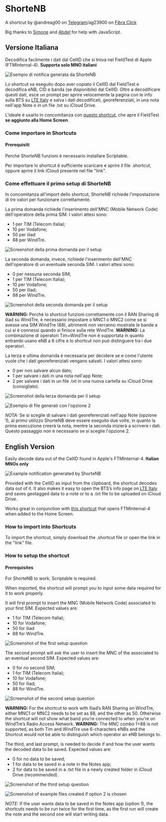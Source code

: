 # ShorteNB 

A shortcut by @andreag00 on [Telegram](https://t.me/andreag00)/ag23900 on [Fibra Click](https://forum.fibra.click/u/ag23900)

Big thanks to [Simone](https://t.me/simonebortolin) and [Abdel](https://t.me/hiimabdel) for help with JavaScript.
## Versione Italiana
Decodifica facilmente i dati dal CellID che si trova nel FieldTest di Apple (FTMInternal-4). **Supporta solo MNO italiani**

![Esempio di notifica generata da ShorteNB](https://raw.githubusercontent.com/Andreag00/ShorteNB/main/README-Images/Example_Notification.png)

Lo shortcut va eseguito dopo aver copiato il CellID dal FieldTest e decodifica eNB, CID e banda (se disponibile) dal CellID. Oltre a decodificare questi dati, esce un prompt per aprire velocemente la pagina con le info sulla BTS su [LTE Italy](https://lteitaly.it) e salva i dati decodificati, georeferenziati, in una nota nell'app Note o in un file .txt su iCloud Drive.

L'ideale è usarlo in concomitanza con [questo shortcut](https://github.com/Andreag00/FTM-Opener), che apre il FieldTest **se aggiunto alla Home Screen**.

### Come importare in Shortcuts

#### Prerequisiti

Perché ShorteNB funzioni è necessario installare Scriptable.

Per importare lo shortcut è sufficiente scaricare e aprire il file .shortcut, oppure aprire il link iCloud presente nel file "link".

### Come effettuare il primo setup di ShorteNB

In concomitanza all'import dello shortcut, ShorteNB richiede l'impostazione di tre valori per funzionare correttamente.

La prima domanda richiede l'inserimento dell'MNC (Mobile Network Code) dell'operatore della prima SIM. I valori attesi sono:
- 1 per TIM (Telecom Italia);
- 10 per Vodafone;
- 50 per iliad
- 88 per WindTre.

![Screenshot della prima domanda per il setup](https://raw.githubusercontent.com/Andreag00/ShorteNB/main/README-Images/Setup_1_IT.png)

La seconda domanda, invece, richiede l'inserimento dell'MNC dell'operatore di un eventuale seconda SIM. I valori attesi sono:
- 0 per nessuna seconda SIM;
- 1 per TIM (Telecom Italia);
- 10 per Vodafone;
- 50 per iliad;
- 88 per WindTre.

![Screenshot della seconda domanda per il setup](https://raw.githubusercontent.com/Andreag00/ShorteNB/main/README-Images/Setup_2_IT.png)

**WARNING:** Perché lo shortcut funzioni correttamente con il RAN Sharing di iliad su WindTre, è necessario impostare o MNC1 o MNC2 come se si avesse una SIM WindTre (88), altrimenti non verranno mostrate le bande a cui si è connessi quando si finisce sulla rete WindTre.
**WARNING:** La combinazione di operatori Tim+WindTre non è supportata in quanto entrambi usano eNB a 6 cifre e lo shortcut non può distinguere tra i due operatori.

La terza e ultima domanda è necessaria per decidere se e come l'utente vuole che i dati georeferenziati vengano salvati. I valori attesi sono:
- 0 per non salvare alcun dato;
- 1 per salvare i dati in una nota nell'app Note;
- 2 per salvare i dati in un file .txt in una nuova cartella su iCloud Drive (consigliato).

![Screenshot della terza domanda per il setup](https://raw.githubusercontent.com/Andreag00/ShorteNB/main/README-Images/Setup_3_IT.png)

![Esempio di file generati con l'opzione 2](https://raw.githubusercontent.com/Andreag00/ShorteNB/main/README-Images/iCloud_Drive_IT.png)

*NOTA:* Se si sceglie di salvare i dati georeferenziati nell'app Note (opzione 1), al primo utilizzo ShorteNB deve essere eseguito due volte, in quanto la prima esecuzione creerà la nota, mentre la seconda inizierà a scrivere i dati. Questo passaggio non è necessario se si sceglie l'opzione 2.

## English Version
Easily decode data out of the CellID found in Apple's FTMInternal-4. **Italian MNOs only**

![Example notification generated by ShorteNB](https://raw.githubusercontent.com/Andreag00/ShorteNB/main/README-Images/Example_Notification.png)

Provided with the CellID as input from the clipboard, the shortcut decodes data out of it. It also makes it easy to open the BTS’s info page on [LTE Italy](https://lteitaly.it) and saves geotagged data to a note or to a .txt file to be uploaded on iCloud Drive.

Works great in conjunction with [this shortcut](https://github.com/Andreag00/FTM-Opener) that opens FTMInternal-4 when added to the Home Screen.

### How to import into Shortcuts

To import the shortcut, simply download the .shortcut file or open the link in the "link" file.

### How to setup the shortcut

#### Prerequisites

For ShorteNB to work, Scriptable is required.

When imported, the shortcut will prompt you to input some data required for it to work properly.

It will first prompt to insert the MNC (Mobile Network Code) associated to your first SIM. Expected values are:
- 1 for TIM (Telecom Italia);
- 10 for Vodafone;
- 50 for iliad
- 88 for WindTre.

![Screenshot of the first setup question](https://raw.githubusercontent.com/Andreag00/ShorteNB/main/README-Images/Setup_1_EN.png)

The second prompt will ask the user to insert the MNC of the associated to an eventual second SIM. Expected values are:
- 0 for no second SIM;
- 1 for TIM (Telecom Italia);
- 10 for Vodafone;
- 50 for iliad;
- 88 for WindTre.

![Screenshot of the second setup question](https://raw.githubusercontent.com/Andreag00/ShorteNB/main/README-Images/Setup_2_EN.png)

**WARNING:** For the shortcut to work with Iliad’s RAN Sharing on WindTre, either MNC1 or MNC2 needs to be set as 88, and the other as 50. Otherwise the shortcut will not show what band you’re connected to when you’re on WindTre’s Radio Access Network.
**WARNING:** The MNC combo 1+88 is not supported, as both Tim and WindTre use 6-characters eNBs and the Shortcut would not be able to distinguish which operator an eNB belongs to.

The third, and last prompt, is needed to decide if and how the user wants the decoded data to be saved. Expected values are: 
- 0 for no data to be saved;
- 1 for data to be saved in a note in the Notes app;
- 2 for data to be saved in a .txt file in a newly created folder in iCloud Drive (recommended).

![Screenshot of the third setup question](https://raw.githubusercontent.com/Andreag00/ShorteNB/main/README-Images/Setup_3_EN.png)

![Screenshot of example files created if option 2 is chosen](https://raw.githubusercontent.com/Andreag00/ShorteNB/main/README-Images/iCloud_Drive_EN.png)

*NOTE:* If the user wants data to be saved in the Notes app (option 1), the shortcuts needs to be run twice for the first time, as the first run will create the note and the second one will start writing data. 
